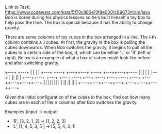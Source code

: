 Link to Task: https://www.codewars.com/kata/5f70c883e10f9e0001c89673/train/java
Bob is bored during his physics lessons so he's built himself a toy box to help pass the time. The box is special 
because it has the ability to change gravity.

There are some columns of toy cubes in the box arranged in a line. The i-th column contains a_i cubes. At first, 
the gravity in the box is pulling the cubes downwards. When Bob switches the gravity, it begins to pull all the cubes 
to a certain side of the box, d, which can be either 'L' or 'R' (left or right). Below is an example of what a box of 
cubes might look like before and after switching gravity.

+---+                                       +---+
|   |                                       |   |
+---+                                       +---+
+---++---+     +---+              +---++---++---+
|   ||   |     |   |   -->        |   ||   ||   |
+---++---+     +---+              +---++---++---+
+---++---++---++---+         +---++---++---++---+
|   ||   ||   ||   |         |   ||   ||   ||   |
+---++---++---++---+         +---++---++---++---+

Given the initial configuration of the cubes in the box, find out how many cubes are in each of the n columns after Bob switches the gravity.

Examples (input -> output:
* 'R', [3, 2, 1, 2]      ->  [1, 2, 2, 3]
* 'L', [1, 4, 5, 3, 5 ]  ->  [5, 5, 4, 3, 1]